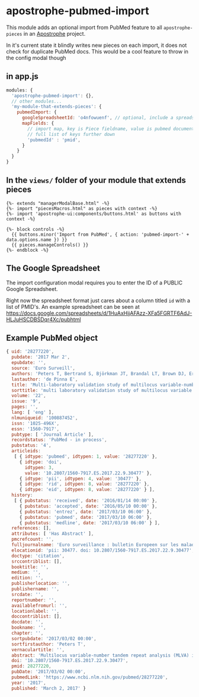 # apostrophe-pubmed-import

This module adds an optional import from PubMed feature to all `apostrophe-pieces` in an [Apostrophe](http://apostrophecms.org) project.

In it's current state it blindly writes new pieces on each import, it does not check for duplicate PubMed docs. This would be a cool feature to throw in the config modal though

## in app.js

```javascript
modules: {
  'apostrophe-pubmed-import': {},
  // other modules...
  'my-module-that-extends-pieces': {
    pubmedImport: {
      googleSpreadsheetId: 'o4nfowuenf', // optional, include a spreadsheet ID in the help text
      mapFields: { 
        // import map, key is Piece fieldname, value is pubmed document key
        // full list of keys further down
        'pubmedId' : 'pmid',
      }
    }
  }
}
```

## In the `views/` folder of your module that extends pieces

```markup
{%- extends "managerModalBase.html" -%}
{%- import "piecesMacros.html" as pieces with context -%}
{%- import 'apostrophe-ui:components/buttons.html' as buttons with context -%}

{%- block controls -%}
  {{ buttons.minor('Import from PubMed', { action: 'pubmed-import-' + data.options.name }) }}
  {{ pieces.manageControls() }}
{%- endblock -%}
```

## The Google Spreadsheet

The import configuration modal requires you to enter the ID of a PUBLIC Google Spreadsheet.

Right now the spreadsheet format just cares about a column titled `id` with a list of PMID's. An example spreadsheet can be seen at https://docs.google.com/spreadsheets/d/1HuAxHijAFAzz-XFa5FGRTF6AdJ-HLJuHSCDBSDqr4Xc/pubhtml

## Example PubMed object
```javascript
{ uid: '28277220',
  pubdate: '2017 Mar 2',
  epubdate: '',
  source: 'Euro Surveill',
  authors: 'Peters T, Bertrand S, Björkman JT, Brandal LT, Brown DJ, Erdõsi T, Heck M, Ibrahem S, Johansson K, Kornschober C, Kotila SM, Le Hello S, Lienemann T, Mattheus W, Nielsen EM, Ragimbeau C, Rumore J, Sabol A, Torpdahl M, Trees E, Tuohy A, de Pinna E',
  lastauthor: 'de Pinna E',
  title: 'Multi-laboratory validation study of multilocus variable-number tandem repeat analysis (MLVA) for Salmonella enterica serovar Enteritidis, 2015.',
  sorttitle: 'multi laboratory validation study of multilocus variable number tandem repeat analysis mlva for salmonella enterica serovar enteritidis 2015',
  volume: '22',
  issue: '9',
  pages: '',
  lang: [ 'eng' ],
  nlmuniqueid: '100887452',
  issn: '1025-496X',
  essn: '1560-7917',
  pubtype: [ 'Journal Article' ],
  recordstatus: 'PubMed - in process',
  pubstatus: '4',
  articleids: 
   [ { idtype: 'pubmed', idtypen: 1, value: '28277220' },
     { idtype: 'doi',
       idtypen: 3,
       value: '10.2807/1560-7917.ES.2017.22.9.30477' },
     { idtype: 'pii', idtypen: 4, value: '30477' },
     { idtype: 'rid', idtypen: 8, value: '28277220' },
     { idtype: 'eid', idtypen: 8, value: '28277220' } ],
  history: 
   [ { pubstatus: 'received', date: '2016/01/14 00:00' },
     { pubstatus: 'accepted', date: '2016/05/10 00:00' },
     { pubstatus: 'entrez', date: '2017/03/10 06:00' },
     { pubstatus: 'pubmed', date: '2017/03/10 06:00' },
     { pubstatus: 'medline', date: '2017/03/10 06:00' } ],
  references: [],
  attributes: [ 'Has Abstract' ],
  pmcrefcount: '',
  fulljournalname: 'Euro surveillance : bulletin Europeen sur les maladies transmissibles = European communicable disease bulletin',
  elocationid: 'pii: 30477. doi: 10.2807/1560-7917.ES.2017.22.9.30477',
  doctype: 'citation',
  srccontriblist: [],
  booktitle: '',
  medium: '',
  edition: '',
  publisherlocation: '',
  publishername: '',
  srcdate: '',
  reportnumber: '',
  availablefromurl: '',
  locationlabel: '',
  doccontriblist: [],
  docdate: '',
  bookname: '',
  chapter: '',
  sortpubdate: '2017/03/02 00:00',
  sortfirstauthor: 'Peters T',
  vernaculartitle: '',
  abstract: 'Multilocus variable-number tandem repeat analysis (MLVA) is a rapid and reproducible typing method that is an important tool for investigation, as well as detection, of national and multinational outbreaks of a range of food-borne pathogens. Salmonella enterica serovar Enteritidis is the most common Salmonella serovar associated with human salmonellosis in the European Union/European Economic Area and North America. Fourteen laboratories from 13 countries in Europe and North America participated in a validation study for MLVA of S. Enteritidis targeting five loci. Following normalisation of fragment sizes using a set of reference strains, a blinded set of 24 strains with known allele sizes was analysed by each participant. The S. Enteritidis 5-loci MLVA protocol was shown to produce internationally comparable results as more than 90% of the participants reported less than 5% discrepant MLVA profiles. All 14 participating laboratories performed well, even those where experience with this typing method was limited. The raw fragment length data were consistent throughout, and the inter-laboratory validation helped to standardise the conversion of raw data to repeat numbers with at least two countries updating their internal procedures. However, differences in assigned MLVA profiles remain between well-established protocols and should be taken into account when exchanging data.',
  doi: '10.2807/1560-7917.ES.2017.22.9.30477',
  pmid: 28277220,
  pubDate: '2017/03/02 00:00',
  pubmedLink: 'https://www.ncbi.nlm.nih.gov/pubmed/28277220',
  year: '2017',
  published: 'March 2, 2017' }
```